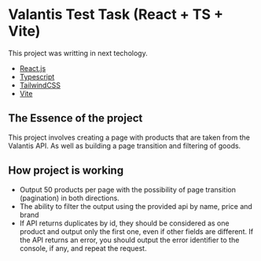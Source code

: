 # Valantis Test Task (React + TS + Vite)

This project was writting in next techology.

- [React.js](https://react.dev/)
- [Typescript](https://www.typescriptlang.org/)
- [TailwindCSS](https://tailwindcss.com/)
- [Vite](https://vitejs.dev/)

## The Essence of the project

This project involves creating a page with products that are taken from the Valantis API.
As well as building a page transition and filtering of goods.

## How project is working

- Output 50 products per page with the possibility of page transition (pagination) in both directions.
- The ability to filter the output using the provided api by name, price and brand
- If API returns duplicates by id, they should be considered as one product and output only the first one, even if other fields are different. If the API returns an error, you should output the error identifier to the console, if any, and repeat the request.

